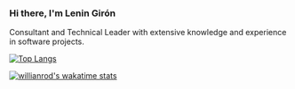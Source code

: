
### Hi there, I'm Lenin Girón
 
 Consultant and Technical Leader with extensive knowledge and experience in software projects.

[![Top Langs](https://github-readme-stats.vercel.app/api/top-langs/?username=leningiron&layout=compact&theme=react)](https://github.com/anuraghazra/github-readme-stats)

[![willianrod's wakatime stats](https://github-readme-stats.vercel.app/api/wakatime?username=leningiron)](https://github.com/anuraghazra/github-readme-stats)
